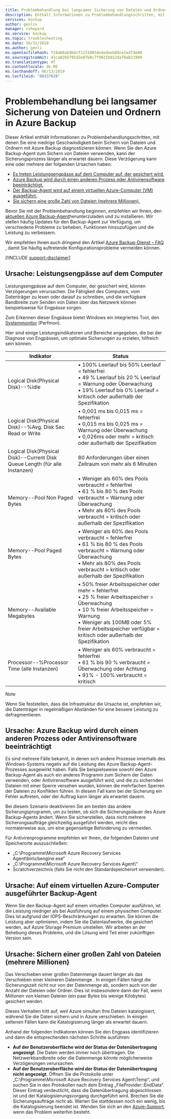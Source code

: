 ```yaml
---
title: Problembehandlung bei langsamer Sicherung von Dateien und Ordnern in Azure Backup
description: Enthält Informationen zu Problembehandlungsschritten, mit denen Sie die Ursache von Azure Backup-Leistungsproblemen diagnostizieren können.
services: backup
author: genlin
manager: cshepard
ms.service: backup
ms.topic: troubleshooting
ms.date: 10/31/2018
ms.author: genli
ms.openlocfilehash: f24a60ab9bdcf1231085de4edeeb89ce1edf4e80
ms.sourcegitcommit: 41ca82b5f95d2e07b0c7f9025b912daf0ab21909
ms.translationtype: HT
ms.contentlocale: de-DE
ms.lasthandoff: 06/13/2019
ms.locfileid: "60337628"
---
```

# <a name="troubleshoot-slow-backup-of-files-and-folders-in-azure-backup"></a>Problembehandlung bei langsamer Sicherung von Dateien und Ordnern in Azure Backup
Dieser Artikel enthält Informationen zu Problembehandlungsschritten, mit denen Sie eine niedrige Geschwindigkeit beim Sichern von Dateien und Ordnern mit Azure Backup diagnostizieren können. Wenn Sie den Azure Backup-Agent zum Sichern von Dateien verwenden, kann der Sicherungsprozess länger als erwartet dauern. Diese Verzögerung kann eine oder mehrere der folgenden Ursachen haben:

* [Es treten Leistungsengpässe auf dem Computer auf, der gesichert wird.](#cause1)
* [Azure Backup wird durch einen anderen Prozess oder Antivirensoftware beeinträchtigt.](#cause2)
* [Der Backup-Agent wird auf einem virtuellen Azure-Computer (VM) ausgeführt.](#cause3)  
* [Sie sichern eine große Zahl von Dateien (mehrere Millionen).](#cause4)

Bevor Sie mit der Problembehandlung beginnen, empfehlen wir Ihnen, den [aktuellen Azure Backup-Agent](https://aka.ms/azurebackup_agent)herunterzuladen und zu installieren. Wir stellen häufig Updates für den Backup-Agent zur Verfügung, um verschiedene Probleme zu beheben, Funktionen hinzuzufügen und die Leistung zu verbessern.

Wir empfehlen Ihnen auch dringend den Artikel [Azure Backup-Dienst – FAQ](backup-azure-backup-faq.md) , damit Sie häufig auftretende Konfigurationsprobleme vermeiden können.

[!INCLUDE [support-disclaimer](../../includes/support-disclaimer.md)]

<a id="cause1"></a>

## <a name="cause-performance-bottlenecks-on-the-computer"></a>Ursache: Leistungsengpässe auf dem Computer
Leistungsengpässe auf dem Computer, der gesichert wird, können Verzögerungen verursachen. Die Fähigkeit des Computers, vom Datenträger zu lesen oder darauf zu schreiben, und die verfügbare Bandbreite zum Senden von Daten über das Netzwerk können beispielsweise für Engpässe sorgen.

Zum Erkennen dieser Engpässe bietet Windows ein integriertes Tool, den [Systemmonitor](https://technet.microsoft.com/magazine/2008.08.pulse.aspx) (Perfmon).

Hier sind einige Leistungsindikatoren und Bereiche angegeben, die bei der Diagnose von Engpässen, um optimale Sicherungen zu erzielen, hilfreich sein können.

| Indikator | Status |
| --- | --- |
| Logical Disk(Physical Disk)--%idle |• 100% Leerlauf bis 50% Leerlauf = fehlerfrei</br>• 49 % Leerlauf bis 20 % Leerlauf = Warnung oder Überwachung</br>• 19% Leerlauf bis 0% Leerlauf = kritisch oder außerhalb der Spezifikation |
| Logical Disk(Physical Disk)--%Avg. Disk Sec Read or Write |• 0,001 ms bis 0,015 ms = fehlerfrei</br>• 0,015 ms bis 0,025 ms = Warnung oder Überwachung</br>• 0,026ms oder mehr = kritisch oder außerhalb der Spezifikation |
| Logical Disk(Physical Disk)--Current Disk Queue Length (für alle Instanzen) |80 Anforderungen über einen Zeitraum von mehr als 6 Minuten |
| Memory--Pool Non Paged Bytes |• Weniger als 60% des Pools verbraucht = fehlerfrei<br>• 61 % bis 80 % des Pools verbraucht = Warnung oder Überwachung</br>• Mehr als 80% des Pools verbraucht = kritisch oder außerhalb der Spezifikation |
| Memory--Pool Paged Bytes |• Weniger als 60% des Pools verbraucht = fehlerfrei</br>• 61 % bis 80 % des Pools verbraucht = Warnung oder Überwachung</br>• Mehr als 80% des Pools verbraucht = kritisch oder außerhalb der Spezifikation |
| Memory--Available Megabytes |• 50% freier Arbeitsspeicher oder mehr = fehlerfrei</br>• 25 % freier Arbeitsspeicher = Überwachung</br>• 10 % freier Arbeitsspeicher = Warnung</br>• Weniger als 100MB oder 5% freier Arbeitsspeicher verfügbar = kritisch oder außerhalb der Spezifikation |
| Processor--\%Processor Time (alle Instanzen) |• Weniger als 60% verbraucht = fehlerfrei</br>• 61 % bis 90 % verbraucht = Überwachung oder Achtung</br>• 91% - 100% verbraucht = kritisch |

> [!NOTE]
> Wenn Sie feststellen, dass die Infrastruktur die Ursache ist, empfehlen wir, die Datenträger in regelmäßigen Abständen für eine bessere Leistung zu defragmentieren.
>
>

<a id="cause2"></a>

## <a name="cause-another-process-or-antivirus-software-interfering-with-azure-backup"></a>Ursache: Azure Backup wird durch einen anderen Prozess oder Antivirensoftware beeinträchtigt
Es sind mehrere Fälle bekannt, in denen sich andere Prozesse innerhalb des Windows-Systems negativ auf die Leistung des Azure Backup-Agent-Prozesses ausgewirkt haben. Falls Sie beispielsweise sowohl den Azure Backup-Agent als auch ein anderes Programm zum Sichern der Daten verwenden, oder Antivirensoftware ausgeführt wird, und die zu sichernden Dateien mit einer Sperre versehen wurden, können die mehrfachen Sperren der Dateien zu Konflikten führen. In diesem Fall kann bei der Sicherung ein Fehler auftreten, oder der Auftrag kann länger als erwartet dauern.

Bei diesem Szenario deaktivieren Sie am besten das andere Sicherungsprogramm, um zu testen, ob sich die Sicherungsdauer des Azure Backup-Agents ändert. Wenn Sie sicherstellen, dass nicht mehrere Sicherungsaufträge gleichzeitig ausgeführt werden, reicht dies normalerweise aus, um eine gegenseitige Behinderung zu vermeiden.

Für Antivirenprogramme empfehlen wir Ihnen, die folgenden Dateien und Speicherorte auszuschließen:

* „C:\Programme\Microsoft Azure Recovery Services Agent\bin\cbengine.exe“
* „C:\Programme\Microsoft Azure Recovery Services Agent\“
* Scratchverzeichnis (falls Sie nicht den Standardspeicherort verwenden).

<a id="cause3"></a>

## <a name="cause-backup-agent-running-on-an-azure-virtual-machine"></a>Ursache: Auf einem virtuellen Azure-Computer ausgeführter Backup-Agent
Wenn Sie den Backup-Agent auf einem virtuellen Computer ausführen, ist die Leistung niedriger als bei Ausführung auf einem physischen Computer. Dies ist aufgrund der IOPS-Beschränkungen zu erwarten.  Sie können die Leistung aber optimieren, indem Sie die Datenlaufwerke, die gesichert werden, auf Azure Storage Premium umstellen. Wir arbeiten an der Behebung dieses Problems, und die Lösung wird Teil einer zukünftigen Version sein.

<a id="cause4"></a>

## <a name="cause-backing-up-a-large-number-millions-of-files"></a>Ursache: Sichern einer großen Zahl von Dateien (mehrere Millionen)
Das Verschieben einer großen Datenmenge dauert länger als das Verschieben einer kleineren Datenmenge . In einigen Fällen hängt die Sicherungszeit nicht nur von der Datenmenge ab, sondern auch von der Anzahl der Dateien oder Ordner. Dies ist insbesondere dann der Fall, wenn Millionen von kleinen Dateien (ein paar Bytes bis wenige Kilobytes) gesichert werden.

Dieses Verhalten tritt auf, weil Azure simultan Ihre Dateien katalogisiert, während Sie die Daten sichern und in Azure verschieben. In einigen seltenen Fällen kann die Katalogisierung länger als erwartet dauern.

Anhand der folgenden Indikatoren können Sie den Engpass identifizieren und dann die entsprechenden nächsten Schritte ausführen:

* **Auf der Benutzeroberfläche wird der Status der Datenübertragung angezeigt**. Die Daten werden immer noch übertragen. Die Netzwerkbandbreite oder die Datenmenge könnte möglicherweise Verzögerungen verursachen.
* **Auf der Benutzeroberfläche wird der Status der Datenübertragung nicht angezeigt**. Öffnen Sie die Protokolle unter „C:\Programme\Microsoft Azure Recovery Services Agent\Temp“, und suchen Sie in den Protokollen nach dem Eintrag „FileProvider::EndData“. Dieser Eintrag verdeutlicht, dass die Datenübertragung abgeschlossen ist und der Katalogisierungsvorgang durchgeführt wird. Brechen Sie die Sicherungsaufträge nicht ab. Warten Sie stattdessen noch ein wenig, bis die Katalogisierung beendet ist. Wenden Sie sich an den [Azure-Support](https://portal.azure.com/#create/Microsoft.Support), wenn das Problem weiterhin besteht.
